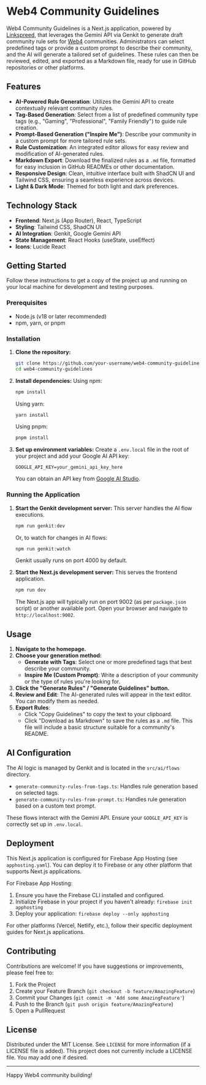 # Web4 Community Guidelines

Web4 Community Guidelines is a Next.js application, powered by [Linkspreed](https://linkspreed.com), that leverages the Gemini API via Genkit to generate draft community rule sets for [Web4](https://web4.one) communities. Administrators can select predefined tags or provide a custom prompt to describe their community, and the AI will generate a tailored set of guidelines. These rules can then be reviewed, edited, and exported as a Markdown file, ready for use in GitHub repositories or other platforms.

## Features

-   **AI-Powered Rule Generation**: Utilizes the Gemini API to create contextually relevant community rules.
-   **Tag-Based Generation**: Select from a list of predefined community type tags (e.g., "Gaming", "Professional", "Family Friendly") to guide rule creation.
-   **Prompt-Based Generation ("Inspire Me")**: Describe your community in a custom prompt for more tailored rule sets.
-   **Rule Customization**: An integrated editor allows for easy review and modification of AI-generated rules.
-   **Markdown Export**: Download the finalized rules as a `.md` file, formatted for easy inclusion in GitHub READMEs or other documentation.
-   **Responsive Design**: Clean, intuitive interface built with ShadCN UI and Tailwind CSS, ensuring a seamless experience across devices.
-   **Light & Dark Mode**: Themed for both light and dark preferences.

## Technology Stack

-   **Frontend**: Next.js (App Router), React, TypeScript
-   **Styling**: Tailwind CSS, ShadCN UI
-   **AI Integration**: Genkit, Google Gemini API
-   **State Management**: React Hooks (useState, useEffect)
-   **Icons**: Lucide React

## Getting Started

Follow these instructions to get a copy of the project up and running on your local machine for development and testing purposes.

### Prerequisites

-   Node.js (v18 or later recommended)
-   npm, yarn, or pnpm

### Installation

1.  **Clone the repository:**
    ```bash
    git clone https://github.com/your-username/web4-community-guidelines.git # (You might need to update this if your repo name changed)
    cd web4-community-guidelines
    ```

2.  **Install dependencies:**
    Using npm:
    ```bash
    npm install
    ```
    Using yarn:
    ```bash
    yarn install
    ```
    Using pnpm:
    ```bash
    pnpm install
    ```

3.  **Set up environment variables:**
    Create a `.env.local` file in the root of your project and add your Google AI API key:
    ```env
    GOOGLE_API_KEY=your_gemini_api_key_here
    ```
    You can obtain an API key from [Google AI Studio](https://aistudio.google.com/app/apikey).

### Running the Application

1.  **Start the Genkit development server:**
    This server handles the AI flow executions.
    ```bash
    npm run genkit:dev
    ```
    Or, to watch for changes in AI flows:
    ```bash
    npm run genkit:watch
    ```
    Genkit usually runs on port 4000 by default.

2.  **Start the Next.js development server:**
    This serves the frontend application.
    ```bash
    npm run dev
    ```
    The Next.js app will typically run on port 9002 (as per `package.json` script) or another available port. Open your browser and navigate to `http://localhost:9002`.

## Usage

1.  **Navigate to the homepage.**
2.  **Choose your generation method:**
    *   **Generate with Tags**: Select one or more predefined tags that best describe your community.
    *   **Inspire Me (Custom Prompt)**: Write a description of your community or the type of rules you're looking for.
3.  **Click the "Generate Rules" / "Generate Guidelines" button.**
4.  **Review and Edit**: The AI-generated rules will appear in the text editor. You can modify them as needed.
5.  **Export Rules**:
    *   Click "Copy Guidelines" to copy the text to your clipboard.
    *   Click "Download as Markdown" to save the rules as a `.md` file. This file will include a basic structure suitable for a community's README.

## AI Configuration

The AI logic is managed by Genkit and is located in the `src/ai/flows` directory.
-   `generate-community-rules-from-tags.ts`: Handles rule generation based on selected tags.
-   `generate-community-rules-from-prompt.ts`: Handles rule generation based on a custom text prompt.

These flows interact with the Gemini API. Ensure your `GOOGLE_API_KEY` is correctly set up in `.env.local`.

## Deployment

This Next.js application is configured for Firebase App Hosting (see `apphosting.yaml`). You can deploy it to Firebase or any other platform that supports Next.js applications.

For Firebase App Hosting:
1. Ensure you have the Firebase CLI installed and configured.
2. Initialize Firebase in your project if you haven't already: `firebase init apphosting`
3. Deploy your application: `firebase deploy --only apphosting`

For other platforms (Vercel, Netlify, etc.), follow their specific deployment guides for Next.js applications.

## Contributing

Contributions are welcome! If you have suggestions or improvements, please feel free to:
1. Fork the Project
2. Create your Feature Branch (`git checkout -b feature/AmazingFeature`)
3. Commit your Changes (`git commit -m 'Add some AmazingFeature'`)
4. Push to the Branch (`git push origin feature/AmazingFeature`)
5. Open a PullRequest

## License

Distributed under the MIT License. See `LICENSE` for more information (if a LICENSE file is added).
This project does not currently include a LICENSE file. You may add one if desired.

---

Happy Web4 community building!
